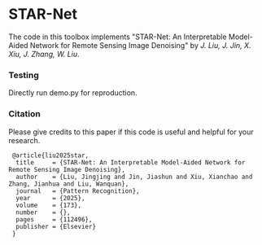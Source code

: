 # STAR-Net
The code in this toolbox implements "STAR-Net: An Interpretable Model-Aided Network for Remote Sensing Image Denoising" by <i>J. Liu, J. Jin, X. Xiu, J. Zhang, W. Liu</i>.

### Testing
Directly run demo.py for reproduction.

### Citation
Please give credits to this paper if this code is useful and helpful for your research.


     @article{liu2025star,
      title     = {STAR-Net: An Interpretable Model-Aided Network for Remote Sensing Image Denoising},
      author    = {Liu, Jingjing and Jin, Jiashun and Xiu, Xianchao and Zhang, Jianhua and Liu, Wanquan},
      journal   = {Pattern Recognition},
      year      = {2025},
      volume    = {173},
      number    = {},
      pages     = {112496},
      publisher = {Elsevier}
     }

